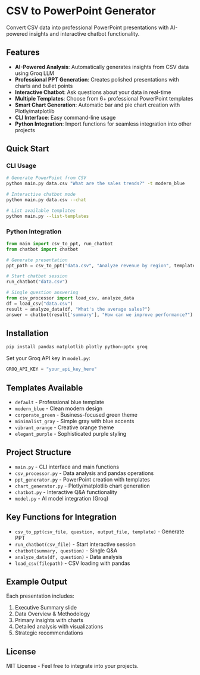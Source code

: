 # CSV to PowerPoint Generator

Convert CSV data into professional PowerPoint presentations with AI-powered insights and interactive chatbot functionality.

## Features

- **AI-Powered Analysis**: Automatically generates insights from CSV data using Groq LLM
- **Professional PPT Generation**: Creates polished presentations with charts and bullet points
- **Interactive Chatbot**: Ask questions about your data in real-time
- **Multiple Templates**: Choose from 6+ professional PowerPoint templates
- **Smart Chart Generation**: Automatic bar and pie chart creation with Plotly/matplotlib
- **CLI Interface**: Easy command-line usage
- **Python Integration**: Import functions for seamless integration into other projects

## Quick Start

### CLI Usage

```bash
# Generate PowerPoint from CSV
python main.py data.csv "What are the sales trends?" -t modern_blue

# Interactive chatbot mode
python main.py data.csv --chat

# List available templates
python main.py --list-templates
```

### Python Integration

```python
from main import csv_to_ppt, run_chatbot
from chatbot import chatbot

# Generate presentation
ppt_path = csv_to_ppt("data.csv", "Analyze revenue by region", template="corporate_green")

# Start chatbot session
run_chatbot("data.csv")

# Single question answering
from csv_processor import load_csv, analyze_data
df = load_csv("data.csv")
result = analyze_data(df, "What's the average sales?")
answer = chatbot(result['summary'], "How can we improve performance?")
```

## Installation

```bash
pip install pandas matplotlib plotly python-pptx groq
```

Set your Groq API key in `model.py`:
```python
GROQ_API_KEY = "your_api_key_here"
```

## Templates Available

- `default` - Professional blue template
- `modern_blue` - Clean modern design
- `corporate_green` - Business-focused green theme
- `minimalist_gray` - Simple gray with blue accents
- `vibrant_orange` - Creative orange theme
- `elegant_purple` - Sophisticated purple styling

## Project Structure

- `main.py` - CLI interface and main functions
- `csv_processor.py` - Data analysis and pandas operations
- `ppt_generator.py` - PowerPoint creation with templates
- `chart_generator.py` - Plotly/matplotlib chart generation
- `chatbot.py` - Interactive Q&A functionality
- `model.py` - AI model integration (Groq)

## Key Functions for Integration

- `csv_to_ppt(csv_file, question, output_file, template)` - Generate PPT
- `run_chatbot(csv_file)` - Start interactive session
- `chatbot(summary, question)` - Single Q&A
- `analyze_data(df, question)` - Data analysis
- `load_csv(filepath)` - CSV loading with pandas

## Example Output

Each presentation includes:
1. Executive Summary slide
2. Data Overview & Methodology
3. Primary insights with charts
4. Detailed analysis with visualizations
5. Strategic recommendations

## License

MIT License - Feel free to integrate into your projects.
